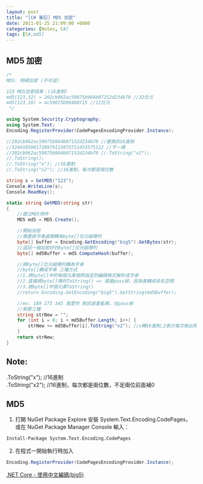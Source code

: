 ```yaml
---
layout: post
title: "[C# 筆記] MD5 加密"
date: 2011-01-25 21:09:00 +0800
categories: [Notes, C#]
tags: [C#,md5]
---
```


## MD5 加密



```c#
/*
MD5: 明碼加密 (不可逆) 

123 MD5加密结果：(16進制)
md5(123,32) = 202cb962ac59075b964b07152d234b70 //32位元
md5(123,16) = ac59075b964b0715 //12位元
 */

using System.Security.Cryptography;
using System.Text;
Encoding.RegisterProvider(CodePagesEncodingProvider.Instance);

//202cb962ac59075b964b07152d234b70 //要換的16進制
//3244185981728979115075721453575112 //不一樣
//202cb962ac59075b964b07152d234b70 //.ToString("x2");
//.ToString(); 
//.ToString("x"); //16進制
//.ToString("x2"); //16進制，每次都是兩位數

string s = GetMD5("123");
Console.WriteLine(s);
Console.ReadKey();

static string GetMD5(string str)
{
    //建立MD5物件
    MD5 md5 = MD5.Create();

    //開始加密
    //需要將字串處理轉為byte[]位元組陣列
    byte[] buffer = Encoding.GetEncoding("big5").GetBytes(str);
    //返回一個加密好的byte[]位元組陣列
    byte[] md5Buffer = md5.ComputeHash(buffer);

    //將byte[]位元組陣列轉為字串
    //byte[]轉成字串 三種方式
    //1.將byte[]中的每個元素按照指定的編碼格式解析成字串
    //2.直接將byte[]陣列ToString() => 直接pass掉，因為會轉成命名空間
    //3.將byte[]中個元素ToString()
    //return Encoding.GetEncoding("big5").GetString(md5Buffer);

    //ex: 189 273 345 我愛你 剛試過會亂碼，也pass掉
    //剩第三種
    string strNew = "";
    for (int i = 0; i < md5Buffer.Length; i++) {
        strNew += md5Buffer[i].ToString("x2"); //x轉16進制,2表示每次输出兩位,不足兩位前面補0
    }
    return strNew;
}
```


## Note: 

.ToString("x"); //16進制   
.ToString("x2"); //16進制，每次都是兩位數，不足兩位前面補0    


## MD5

1. 打開 NuGet Package Explore 安裝 System.Text.Encoding.CodePages，    
或在 NuGet Package Manager Console 輸入： 
```cmd
Install-Package System.Text.Encoding.CodePages
```
2. 在程式一開始執行時加入
```c#
Encoding.RegisterProvider(CodePagesEncodingProvider.Instance); 
```

[.NET Core - 使用中文編碼(big5)](http://limitedcode.blogspot.com/2017/06/net-core-big5.html)